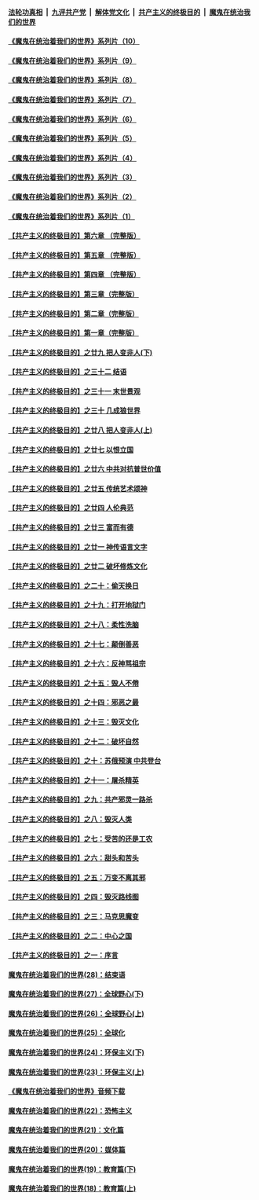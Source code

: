 

####  [法轮功真相](../../../../basic/blob/master/README.md?t=08230431) &nbsp;|&nbsp; [九评共产党](../../../../9ping.md/blob/master/README.md?t=08230431) &nbsp;|&nbsp; [解体党文化](../../../../jtdwh.md/blob/master/README.md?t=08230431)  &nbsp;|&nbsp; [共产主义的终极目的](../../../../gczydzjmd.md/blob/master/README.md?t=08230431) &nbsp;|&nbsp; [魔鬼在统治我们的世界](../../../../mgztzwmdsj.md/blob/master/README.md?t=08230431) 

#### [《魔鬼在统治着我们的世界》系列片（10）](../pages/nsc422/n12292670.md?t=08230431) 

#### [《魔鬼在统治着我们的世界》系列片（9）](../pages/nsc422/n12290859.md?t=08230431) 

#### [《魔鬼在统治着我们的世界》系列片（8）](../pages/nsc422/n12287445.md?t=08230431) 

#### [《魔鬼在统治着我们的世界》系列片（7）](../pages/nsc422/n12283425.md?t=08230431) 

#### [《魔鬼在统治着我们的世界》系列片（6）](../pages/nsc422/n12282314.md?t=08230431) 

#### [《魔鬼在统治着我们的世界》系列片（5）](../pages/nsc422/n12281419.md?t=08230431) 

#### [《魔鬼在统治着我们的世界》系列片（4）](../pages/nsc422/n12274024.md?t=08230431) 

#### [《魔鬼在统治着我们的世界》系列片（3）](../pages/nsc422/n12271322.md?t=08230431) 

#### [《魔鬼在统治着我们的世界》系列片（2）](../pages/nsc422/n12269049.md?t=08230431) 

#### [《魔鬼在统治着我们的世界》系列片（1）](../pages/nsc422/n12267575.md?t=08230431) 

#### [【共产主义的终极目的】第六章 （完整版）](../pages/nsc422/n11428913.md?t=08230431) 

#### [【共产主义的终极目的】第五章 （完整版）](../pages/nsc422/n11428912.md?t=08230431) 

#### [【共产主义的终极目的】第四章 （完整版）](../pages/nsc422/n11428907.md?t=08230431) 

#### [【共产主义的终极目的】第三章（完整版）](../pages/nsc422/n11428848.md?t=08230431) 

#### [【共产主义的终极目的】第二章（完整版）](../pages/nsc422/n11428831.md?t=08230431) 

#### [【共产主义的终极目的】第一章（完整版）](../pages/nsc422/n11417651.md?t=08230431) 

#### [【共产主义的终极目的】之廿九 把人变非人(下)](../pages/nsc422/n11344140.md?t=08230431) 

#### [【共产主义的终极目的】之三十二 结语](../pages/nsc422/n11360535.md?t=08230431) 

#### [【共产主义的终极目的】之三十一 末世景观](../pages/nsc422/n11351129.md?t=08230431) 

#### [【共产主义的终极目的】之三十 几成狼世界](../pages/nsc422/n11348280.md?t=08230431) 

#### [【共产主义的终极目的】之廿八 把人变非人(上)](../pages/nsc422/n11340492.md?t=08230431) 

#### [【共产主义的终极目的】之廿七 以恨立国](../pages/nsc422/n11336944.md?t=08230431) 

#### [【共产主义的终极目的】之廿六 中共对抗普世价值](../pages/nsc422/n11324785.md?t=08230431) 

#### [【共产主义的终极目的】之廿五 传统艺术颂神](../pages/nsc422/n11296396.md?t=08230431) 

#### [【共产主义的终极目的】之廿四 人伦典范](../pages/nsc422/n11296397.md?t=08230431) 

#### [【共产主义的终极目的】之廿三 富而有德](../pages/nsc422/n11283598.md?t=08230431) 

#### [【共产主义的终极目的】之廿一 神传语言文字](../pages/nsc422/n11263265.md?t=08230431) 

#### [【共产主义的终极目的】之廿二 破坏修炼文化](../pages/nsc422/n11245728.md?t=08230431) 

#### [【共产主义的终极目的】之二十：偷天换日](../pages/nsc422/n11238846.md?t=08230431) 

#### [【共产主义的终极目的】之十九：打开地狱门](../pages/nsc422/n11206376.md?t=08230431) 

#### [【共产主义的终极目的】之十八：柔性洗脑](../pages/nsc422/n11199994.md?t=08230431) 

#### [【共产主义的终极目的】之十七：颠倒善恶](../pages/nsc422/n11179782.md?t=08230431) 

#### [【共产主义的终极目的】之十六：反神骂祖宗](../pages/nsc422/n11166798.md?t=08230431) 

#### [【共产主义的终极目的】之十五：毁人不倦](../pages/nsc422/n11166792.md?t=08230431) 

#### [【共产主义的终极目的】之十四：邪恶之最](../pages/nsc422/n11150249.md?t=08230431) 

#### [【共产主义的终极目的】之十三：毁灭文化](../pages/nsc422/n11135227.md?t=08230431) 

#### [【共产主义的终极目的】之十二：破坏自然](../pages/nsc422/n11135214.md?t=08230431) 

#### [【共产主义的终极目的】之十：苏俄预演 中共登台](../pages/nsc422/n11118424.md?t=08230431) 

#### [【共产主义的终极目的】之十一：屠杀精英](../pages/nsc422/n11118442.md?t=08230431) 

#### [【共产主义的终极目的】之九：共产邪灵一路杀](../pages/nsc422/n11114139.md?t=08230431) 

#### [【共产主义的终极目的】之八：毁灭人类](../pages/nsc422/n11108503.md?t=08230431) 

#### [【共产主义的终极目的】之七：受苦的还是工农](../pages/nsc422/n11101809.md?t=08230431) 

#### [【共产主义的终极目的】之六：甜头和苦头](../pages/nsc422/n11096971.md?t=08230431) 

#### [【共产主义的终极目的】之五：万变不离其邪](../pages/nsc422/n11091285.md?t=08230431) 

#### [【共产主义的终极目的】之四：毁灭路线图](../pages/nsc422/n11086284.md?t=08230431) 

#### [【共产主义的终极目的】之三：马克思魔变](../pages/nsc422/n11061941.md?t=08230431) 

#### [【共产主义的终极目的】之二：中心之国](../pages/nsc422/n11047728.md?t=08230431) 

#### [【共产主义的终极目的】之一：序言](../pages/nsc422/n11086077.md?t=08230431) 

#### [魔鬼在统治着我们的世界(28)：结束语](../pages/nsc422/n10936246.md?t=08230431) 

#### [魔鬼在统治着我们的世界(27)：全球野心(下)](../pages/nsc422/n10928319.md?t=08230431) 

#### [魔鬼在统治着我们的世界(26)：全球野心(上)](../pages/nsc422/n10900318.md?t=08230431) 

#### [魔鬼在统治着我们的世界(25)：全球化](../pages/nsc422/n10788205.md?t=08230431) 

#### [魔鬼在统治着我们的世界(24)：环保主义(下)](../pages/nsc422/n10695307.md?t=08230431) 

#### [魔鬼在统治着我们的世界(23)：环保主义(上)](../pages/nsc422/n10688613.md?t=08230431) 

#### [《魔鬼在统治着我们的世界》音频下载](../pages/nsc422/n10635553.md?t=08230431) 

#### [魔鬼在统治着我们的世界(22)：恐怖主义](../pages/nsc422/n10614727.md?t=08230431) 

#### [魔鬼在统治着我们的世界(21)：文化篇](../pages/nsc422/n10597706.md?t=08230431) 

#### [魔鬼在统治着我们的世界(20)：媒体篇](../pages/nsc422/n10586579.md?t=08230431) 

#### [魔鬼在统治着我们的世界(19)：教育篇(下)](../pages/nsc422/n10564808.md?t=08230431) 

#### [魔鬼在统治着我们的世界(18)：教育篇(上)](../pages/nsc422/n10526970.md?t=08230431) 

